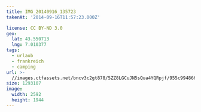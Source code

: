 ```yaml
---
title: IMG_20140916_135723
takenAt: '2014-09-16T11:57:23.000Z'

license: CC BY-ND 3.0
geo:
  lat: 43.550713
  lng: 7.010377
tags:
  - urlaub
  - frankreich
  - camping
url: >-
  //images.ctfassets.net/bncv3c2gt878/5ZZ8LGCuJN5sQua4YQRpjf/955c994866a67a584548e5e58d54edc1/img_20140916_135723_28208779322_o
size: 1293107
image:
  width: 2592
  height: 1944
---
```

